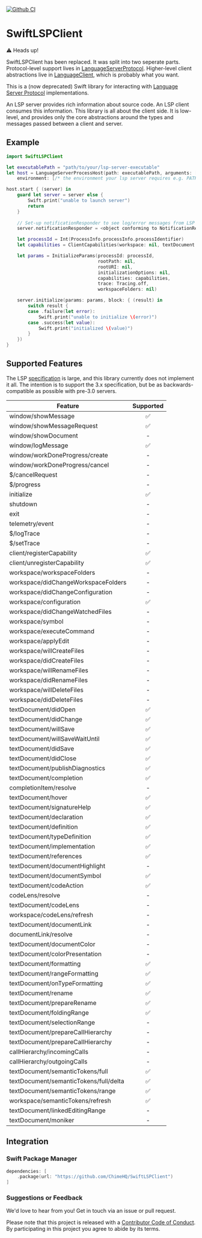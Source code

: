 [![Github CI](https://github.com/ChimeHQ/SwiftLSPClient/workflows/CI/badge.svg)](https://github.com/ChimeHQ/SwiftLSPClient/actions)

# SwiftLSPClient

⚠️ Heads up!

SwiftLSPClient has been replaced. It was split into two seperate parts. Protocol-level support lives in [LanguageServerProtocol](https://github.com/ChimeHQ/LanguageServerProtocol). Higher-level client abstractions live in [LanguageClient](https://github.com/ChimeHQ/LanguageClient), which is probably what you want.

This is a (now deprecated) Swift library for interacting with [Language Server Protocol](https://microsoft.github.io/language-server-protocol/) implementations.

An LSP server provides rich information about source code. An LSP client consumes this information. This library is all about the client side. It is low-level, and provides only the core abstractions around the types and messages passed between a client and server.

## Example

```swift
import SwiftLSPClient

let executablePath = "path/to/your/lsp-server-executable"
let host = LanguageServerProcessHost(path: executablePath, arguments: [],
    environment: [/* the environment your lsp server requires e.g. PATH */])

host.start { (server) in
    guard let server = server else {
        Swift.print("unable to launch server")
        return
    }
    
    // Set-up notificationResponder to see log/error messages from LSP server
    server.notificationResponder = <object conforming to NotificationResponder>

    let processId = Int(ProcessInfo.processInfo.processIdentifier)
    let capabilities = ClientCapabilities(workspace: nil, textDocument: nil, experimental: nil)

    let params = InitializeParams(processId: processId,
                                  rootPath: nil,
                                  rootURI: nil,
                                  initializationOptions: nil,
                                  capabilities: capabilities,
                                  trace: Tracing.off,
                                  workspaceFolders: nil)

    server.initialize(params: params, block: { (result) in
        switch result {
        case .failure(let error):
            Swift.print("unable to initialize \(error)")
        case .success(let value):
            Swift.print("initialized \(value)")
        }
    })
}
```

## Supported Features

The LSP [specification](https://microsoft.github.io/language-server-protocol/specification) is large, and this library currently does not implement it all. The intention is to support the 3.x specification, but be as backwards-compatible as possible with pre-3.0 servers. 

| Feature            | Supported |
| -------------------|:---------:|
| window/showMessage | ✅ |
| window/showMessageRequest | ✅ |
| window/showDocument | - |
| window/logMessage | ✅ |
| window/workDoneProgress/create | - |
| window/workDoneProgress/cancel | - |
| $/cancelRequest | - |
| $/progress | - |
| initialize | ✅ |
| shutdown | - |
| exit | - |
| telemetry/event | - |
| $/logTrace | - |
| $/setTrace | - |
| client/registerCapability | ✅ |
| client/unregisterCapability | ✅ |
| workspace/workspaceFolders | - |
| workspace/didChangeWorkspaceFolders | - |
| workspace/didChangeConfiguration | - |
| workspace/configuration | ✅ |
| workspace/didChangeWatchedFiles | - |
| workspace/symbol | - |
| workspace/executeCommand | - |
| workspace/applyEdit | - |
| workspace/willCreateFiles | - |
| workspace/didCreateFiles | - |
| workspace/willRenameFiles | - |
| workspace/didRenameFiles | - |
| workspace/willDeleteFiles | - |
| workspace/didDeleteFiles | - |
| textDocument/didOpen | ✅ |
| textDocument/didChange | ✅ |
| textDocument/willSave | ✅ |
| textDocument/willSaveWaitUntil | ✅ |
| textDocument/didSave | ✅ |
| textDocument/didClose | ✅ |
| textDocument/publishDiagnostics | ✅ |
| textDocument/completion | ✅ |
| completionItem/resolve | - |
| textDocument/hover | ✅ |
| textDocument/signatureHelp | ✅ |
| textDocument/declaration | ✅ |
| textDocument/definition | ✅ |
| textDocument/typeDefinition | ✅ |
| textDocument/implementation | ✅ |
| textDocument/references | ✅  |
| textDocument/documentHighlight | - |
| textDocument/documentSymbol | ✅ |
| textDocument/codeAction | ✅ |
| codeLens/resolve | - |
| textDocument/codeLens | - |
| workspace/codeLens/refresh | - |
| textDocument/documentLink | - |
| documentLink/resolve | - |
| textDocument/documentColor | - |
| textDocument/colorPresentation | - |
| textDocument/formatting | ✅ |
| textDocument/rangeFormatting | ✅ |
| textDocument/onTypeFormatting | ✅ |
| textDocument/rename | ✅ |
| textDocument/prepareRename | ✅ |
| textDocument/foldingRange | ✅ |
| textDocument/selectionRange | - |
| textDocument/prepareCallHierarchy | - |
| textDocument/prepareCallHierarchy | - |
| callHierarchy/incomingCalls | - |
| callHierarchy/outgoingCalls | - |
| textDocument/semanticTokens/full | ✅ |
| textDocument/semanticTokens/full/delta | ✅ |
| textDocument/semanticTokens/range | ✅ |
| workspace/semanticTokens/refresh | ✅ |
| textDocument/linkedEditingRange | - |
| textDocument/moniker | - |

## Integration

### Swift Package Manager

```swift
dependencies: [
    .package(url: "https://github.com/ChimeHQ/SwiftLSPClient")
]
```

### Suggestions or Feedback

We'd love to hear from you! Get in touch via an issue or pull request.

Please note that this project is released with a [Contributor Code of Conduct](CODE_OF_CONDUCT.md). By participating in this project you agree to abide by its terms.

